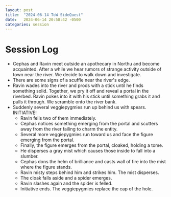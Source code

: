 ```yaml
---
layout: post
title:  "2024-06-14 ToW SideQuest"
date:   2024-06-14 20:58:42 -0500
categories: session
---
```


# Session Log
- Cephas and Ravin meet outside an apothecary in Northu and become acquainted. After a while we hear rumors of strange activity outside of town near the river. We decide to walk down and investigate.
- There are some signs of a scuffle near the river's edge.
- Ravin wades into the river and prods with a stick until he finds something solid. Together, we pry it off and reveal a portal in the riverbed. Ravin pokes into it with his stick until something grabs it and pulls it through. We scramble onto the river bank.
- Suddenly several veggiepygmies run up behind us with spears. INITIATIVE!
    - Ravin fells two of them immediately.
    - Cephas notices something emerging from the portal and scutters away from the river failing to charm the entity.
    - Several more veggiepygmies run toward us and face the figure emerging from the portal.
    - Finally, the figure emerges from the portal, cloaked, holding a tome.
    - He disperses a gray mist which causes those inside to fall into a slumber.
    - Cephas dons the helm of brilliance and casts wall of fire into the mist where the figure stands.
    - Ravin misty steps behind him and strikes him. The mist disperses.
    - The cloak falls aside and a spider emerges.
    - Ravin slashes again and the spider is felled.
    - Initiative ends.
The veggiepygmies replace the cap of the hole.